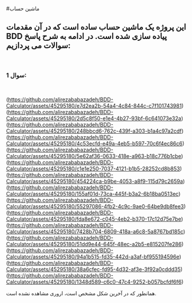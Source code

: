 #ماشین حساب
## این پروژه یک ماشین حساب ساده است که در آن مقدمات BDD پیاده سازی شده است. در ادامه به شرح پاسخ سوالات می پردازیم:
<br>

### سوال 1: 
<br>

(https://github.com/alirezababazadeh/BDD-Calculator/assets/45295180/e7d2ea2b-54a4-4c84-844c-c7f101743981)
(https://github.com/alirezababazadeh/BDD-Calculator/assets/45295180/2d5c8f50-e1e4-4b27-93bf-6c641073e32a)
(https://github.com/alirezababazadeh/BDD-Calculator/assets/45295180/248bbcd6-762c-439f-a303-b1a4c97a2cdf)
(https://github.com/alirezababazadeh/BDD-Calculator/assets/45295180/4c53ecfd-e49a-4eb5-b597-70c6f4ec86c6)
(https://github.com/alirezababazadeh/BDD-Calculator/assets/45295180/5e62af36-0633-418e-a963-b18c776b1cbe)
(https://github.com/alirezababazadeh/BDD-Calculator/assets/45295180/c1e1e250-7037-4121-b1b5-28252cd8b853)
(https://github.com/alirezababazadeh/BDD-Calculator/assets/45295180/454224ca-b9be-4053-a8f9-115d79c2659a)
(https://github.com/alirezababazadeh/BDD-Calculator/assets/45295180/155af01d-73ca-445f-b3a2-6b18ba0513ec)
(https://github.com/alirezababazadeh/BDD-Calculator/assets/45295180/55297086-4fb2-4c9c-9ae0-64be9db8fee3)
(https://github.com/alirezababazadeh/BDD-Calculator/assets/45295180/fda8e672-c045-4eb2-b370-17c12d75e7be)
(https://github.com/alirezababazadeh/BDD-Calculator/assets/45295180/7428b704-6809-418a-a6c8-5a8767bd185c)
(https://github.com/alirezababazadeh/BDD-Calculator/assets/45295180/51dd9e44-645f-48ec-a2b5-e815207fe286)
(https://github.com/alirezababazadeh/BDD-Calculator/assets/45295180/94a1b515-fd35-442d-a3af-bf955194596e)
(https://github.com/alirezababazadeh/BDD-Calculator/assets/45295180/38a6cfec-fd95-4d32-af3e-3f92a0cddd35)
(https://github.com/alirezababazadeh/BDD-Calculator/assets/45295180/1348d589-c6c0-47c4-9252-b057bcfdf6f6)

همانطور که در آخرین شکل مشخص است، اروری مشاهده نشده است.
